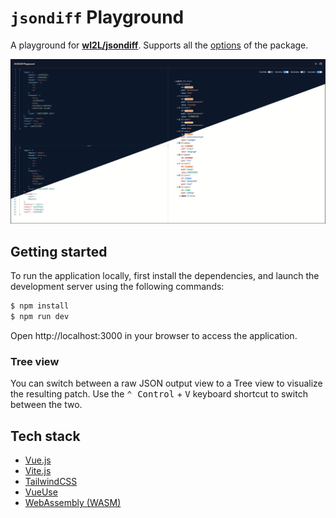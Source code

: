 # `jsondiff` Playground

A playground for [**wI2L/jsondiff**](https://github.com/wI2L/jsondiff). Supports all the [options](https://github.com/wI2L/jsondiff#diff-options) of the package.

![Preview](./images/split.png)

## Getting started

To run the application locally, first install the dependencies, and launch the development server using the following commands:

```bash
$ npm install
$ npm run dev
```

Open http://localhost:3000 in your browser to access the application.

### Tree view

You can switch between a raw JSON output view to a Tree view to visualize the resulting patch. Use the <kbd>⌃ Control</kbd> + <kbd>V</kbd> keyboard shortcut to switch between the two.


## Tech stack

- [Vue.js](https://vuejs.org/)
- [Vite.js](https://vitejs.dev/)
- [TailwindCSS](https://tailwindcss.com/)
- [VueUse](https://vueuse.org/)
- [WebAssembly (WASM)](https://webassembly.org/)